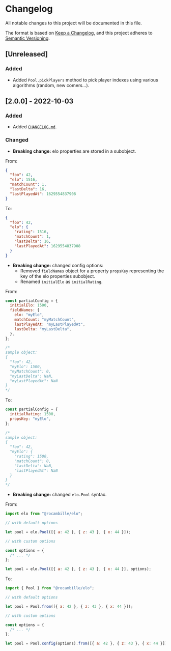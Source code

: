 # Changelog

All notable changes to this project will be documented in this file.

The format is based on [Keep a Changelog](https://keepachangelog.com/en/1.0.0/),
and this project adheres to [Semantic Versioning](https://semver.org/spec/v2.0.0.html).

## [Unreleased]

### Added

- Added `Pool.pickPlayers` method to pick player indexes using various algorithms (random, new comers...).

## [2.0.0] - 2022-10-03

### Added

- Added [`CHANGELOG.md`](https://github.com/rocambille/elo/blob/main/CHANGELOG.md).

### Changed

- **Breaking change:** elo properties are stored in a subobject.

From:

```json
{
  "foo": 42,
  "elo": 1516,
  "matchCount": 1,
  "lastDelta": 16,
  "lastPlayedAt": 1629554837908
}
```

To:

```json
{
  "foo": 42,
  "elo": {
    "rating": 1516,
    "matchCount": 1,
    "lastDelta": 16,
    "lastPlayedAt": 1629554837908
  }
}
```

- **Breaking change:** changed config options:
  - Removed `fieldNames` object for a property `propsKey` representing the key of the elo properties subobject.
  - Renamed `initialElo` as `initialRating`.

From:

```js
const partialConfig = {
  initialElo: 1500,
  fieldNames: {
    elo: "myElo",
    matchCount: "myMatchCount",
    lastPlayedAt: "myLastPlayedAt",
    lastDelta: "myLastDelta",
  },
};

/*
sample object:
{
  "foo": 42,
  "myElo": 1500,
  "myMatchCount": 0,
  "myLastDelta": NaN,
  "myLastPlayedAt": NaN
}
*/
```

To:

```js
const partialConfig = {
  initialRating: 1500,
  propsKey: "myElo",
};

/*
sample object:
{
  "foo": 42,
  "myElo": {
    "rating": 1500,
    "matchCount": 0,
    "lastDelta": NaN,
    "lastPlayedAt": NaN
  }
}
*/
```

- **Breaking change:** changed `elo.Pool` syntax.

From:

```js
import elo from "@rocambille/elo";

// with default options

let pool = elo.Pool([{ a: 42 }, { z: 43 }, { x: 44 }]);

// with custom options

const options = {
  /* ... */
};

let pool = elo.Pool([{ a: 42 }, { z: 43 }, { x: 44 }], options);
```

To:

```js
import { Pool } from "@rocambille/elo";

// with default options

let pool = Pool.from([{ a: 42 }, { z: 43 }, { x: 44 }]);

// with custom options

const options = {
  /* ... */
};

let pool = Pool.config(options).from([{ a: 42 }, { z: 43 }, { x: 44 }]);
```
